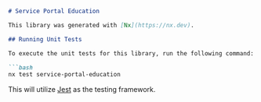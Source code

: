 ```markdown
# Service Portal Education

This library was generated with [Nx](https://nx.dev).

## Running Unit Tests

To execute the unit tests for this library, run the following command:

```bash
nx test service-portal-education
```

This will utilize [Jest](https://jestjs.io) as the testing framework.
```
